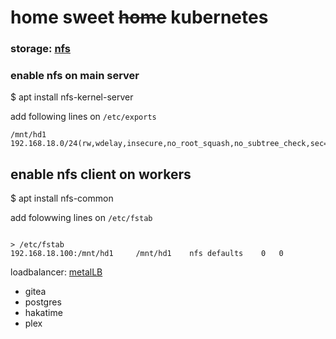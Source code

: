 # home sweet ~~home~~ kubernetes

### storage: [nfs](https://kubernetes.io/docs/concepts/storage/volumes/#nfs)


### enable nfs on main server

$ apt install nfs-kernel-server

add following lines on `/etc/exports`
```
/mnt/hd1	192.168.18.0/24(rw,wdelay,insecure,no_root_squash,no_subtree_check,sec=sys,rw,insecure,no_root_squash,no_all_squash)
```

## enable nfs client on workers

$ apt install nfs-common

add folowwing lines on `/etc/fstab`

```/etc/fstab

> /etc/fstab
192.168.18.100:/mnt/hd1		/mnt/hd1	nfs	defaults	0	0
```


loadbalancer: [metalLB](https://github.com/metallb/metallb)

- gitea
- postgres
- hakatime
- plex